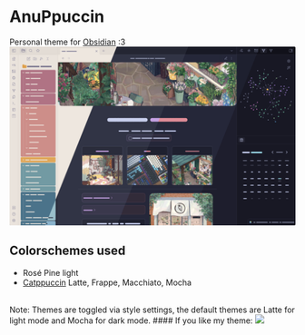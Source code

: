 # AnuPpuccin
Personal theme for [Obsidian](https://obsidian.md) :3
![](preview.png)
## Colorschemes used
- Rosé Pine light
- [Catppuccin](https://github.com/catppuccin/catppuccin) Latte, Frappe, Macchiato, Mocha
<br>
Note: Themes are toggled via style settings, the default themes are Latte for light mode and Mocha for dark mode.
#### If you like my theme:
<a href="https://ko-fi.com/AnubisNekhet">
    <img height="40px" src="https://cdn.ko-fi.com/cdn/kofi3.png?v=2" />
</a>
